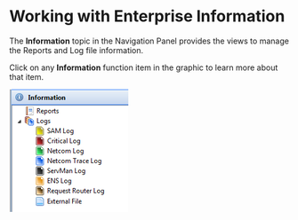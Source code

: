 # Working with Enterprise Information

The **Information** topic in the Navigation Panel provides the views to manage the Reports and Log file information.

Click on any **Information** function item in the graphic to learn more about that item.

![Information Topic](../../../Resources/Images/EM/EMinformationmenu.png "Information Topic")
